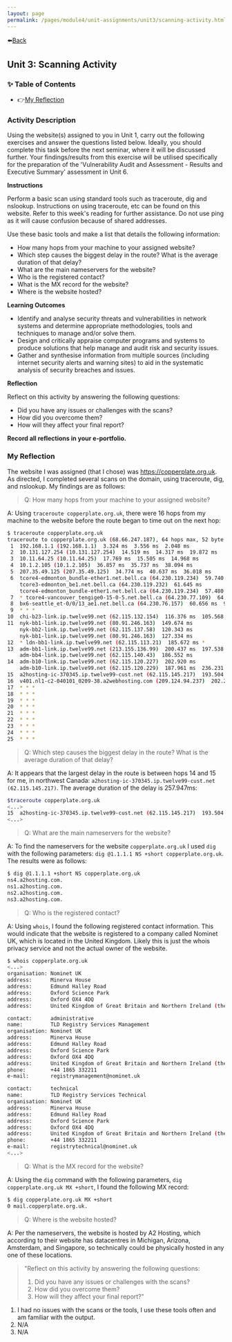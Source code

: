 ```yaml
---
layout: page
permalink: /pages/module4/unit-assignments/unit3/scanning-activity.html
---
```


⬅️[Back](/pages/module4.html)

## Unit 3: Scanning Activity

### ✨ Table of Contents

- 👉[My Reflection](#my-reflection)

### Activity Description

Using the website(s) assigned to you in Unit 1, carry out the following exercises and answer the questions listed below. Ideally, you should complete this task before the next seminar, where it will be discussed further. Your findings/results from this exercise will be utilised specifically for the preparation of the 'Vulnerability Audit and Assessment - Results and Executive Summary' assessment in Unit 6.

**Instructions**

Perform a basic scan using standard tools such as traceroute, dig and nslookup. Instructions on using traceroute, etc can be found on this website. Refer to this week's reading for further assistance. Do not use ping as it will cause confusion because of shared addresses.

Use these basic tools and make a list that details the following information:
- How many hops from your machine to your assigned website?
- Which step causes the biggest delay in the route? What is the average duration of that delay?
- What are the main nameservers for the website?
- Who is the registered contact?
- What is the MX record for the website?
- Where is the website hosted?

**Learning Outcomes**
- Identify and analyse security threats and vulnerabilities in network systems and determine appropriate methodologies, tools and techniques to manage and/or solve them.
- Design and critically appraise computer programs and systems to produce solutions that help manage and audit risk and security issues.
- Gather and synthesise information from multiple sources (including internet security alerts and warning sites) to aid in the systematic analysis of security breaches and issues.

**Reflection**

Reflect on this activity by answering the following questions:
- Did you have any issues or challenges with the scans?
- How did you overcome them?
- How will they affect your final report?

**Record all reflections in your e-portfolio.**


### My Reflection

The website I was assigned (that I chose) was https://copperplate.org.uk. As directed, I completed several scans on the domain, using traceroute, dig, and nslookup. My findings are as follows:

>Q: How many hops from your machine to your assigned website?

A: Using `traceroute copperplate.org.uk`, there were 16 hops from my machine to the website before the route began to time out on the next hop:

```bash
$ traceroute copperplate.org.uk
traceroute to copperplate.org.uk (68.66.247.187), 64 hops max, 52 byte packets
 1  192.168.1.1 (192.168.1.1)  3.324 ms  3.556 ms  2.048 ms
 2  10.131.127.254 (10.131.127.254)  14.519 ms  14.317 ms  19.872 ms
 3  10.11.64.25 (10.11.64.25)  17.769 ms  15.505 ms  14.968 ms
 4  10.1.2.105 (10.1.2.105)  36.857 ms  35.737 ms  38.094 ms
 5  207.35.49.125 (207.35.49.125)  34.774 ms  40.637 ms  36.018 ms
 6  tcore4-edmonton_bundle-ether1.net.bell.ca (64.230.119.234)  59.740 ms
    tcore3-edmonton_be1.net.bell.ca (64.230.119.232)  61.645 ms
    tcore4-edmonton_bundle-ether1.net.bell.ca (64.230.119.234)  57.480 ms
 7  * tcore4-vancouver_tengige0-15-0-5.net.bell.ca (64.230.77.109)  64.601 ms *
 8  bx6-seattle_et-0/0/13_ae1.net.bell.ca (64.230.76.157)  60.656 ms  90.761 ms  56.519 ms
 9  * * *
10  chi-b23-link.ip.twelve99.net (62.115.132.154)  116.376 ms  105.568 ms  133.235 ms
11  nyk-bb1-link.ip.twelve99.net (80.91.246.163)  149.674 ms
    nyk-bb2-link.ip.twelve99.net (62.115.137.58)  120.343 ms
    nyk-bb1-link.ip.twelve99.net (80.91.246.163)  127.334 ms
12  * ldn-bb1-link.ip.twelve99.net (62.115.113.21)  185.672 ms *
13  adm-bb1-link.ip.twelve99.net (213.155.136.99)  200.437 ms  197.538 ms
    adm-bb4-link.ip.twelve99.net (62.115.140.43)  186.552 ms
14  adm-b10-link.ip.twelve99.net (62.115.120.227)  202.920 ms
    adm-b10-link.ip.twelve99.net (62.115.120.229)  187.961 ms  236.231 ms
15  a2hosting-ic-370345.ip.twelve99-cust.net (62.115.145.217)  193.504 ms  273.148 ms  307.188 ms
16  v401.nl1-c2-040101_0209-38.a2webhosting.com (209.124.94.237)  202.298 ms  191.469 ms  192.932 ms
17  * * *
18  * * *
19  * * *
20  * * *
21  * * *
22  * * *
23  * * *
24  * * *
25  * * *
```

>Q: Which step causes the biggest delay in the route? What is the average duration of that delay?

A: It appears that the largest delay in the route is between hops 14 and 15 for me, in northwest Canada: `a2hosting-ic-370345.ip.twelve99-cust.net (62.115.145.217)`. The average duration of the delay is 257.947ms:

```bash
$traceroute copperplate.org.uk
<...>
15  a2hosting-ic-370345.ip.twelve99-cust.net (62.115.145.217)  193.504 ms  273.148 ms  307.188 ms
<...>
```

>Q: What are the main nameservers for the website?

A: To find the nameservers for the website `copperplate.org.uk` I used `dig` with the following parameters: `dig @1.1.1.1 NS +short copperplate.org.uk`. The results were as follows:
```bash
$ dig @1.1.1.1 +short NS copperplate.org.uk
ns4.a2hosting.com.
ns1.a2hosting.com.
ns2.a2hosting.com.
ns3.a2hosting.com.
```

>Q: Who is the registered contact?

A: Using `whois`, I found the following registered contact information. This would indicate that the website is registered to a company called Nominet UK, which is located in the United Kingdom. Likely this is just the whois privacy service and not the actual owner of the website.

```bash
$ whois copperplate.org.uk
<...>
organisation: Nominet UK
address:      Minerva House
address:      Edmund Halley Road
address:      Oxford Science Park
address:      Oxford OX4 4DQ
address:      United Kingdom of Great Britain and Northern Ireland (the)

contact:      administrative
name:         TLD Registry Services Management
organisation: Nominet UK
address:      Minerva House
address:      Edmund Halley Road
address:      Oxford Science Park
address:      Oxford OX4 4DQ
address:      United Kingdom of Great Britain and Northern Ireland (the)
phone:        +44 1865 332211
e-mail:       registrymanagement@nominet.uk

contact:      technical
name:         TLD Registry Services Technical
organisation: Nominet UK
address:      Minerva House
address:      Edmund Halley Road
address:      Oxford Science Park
address:      Oxford OX4 4DQ
address:      United Kingdom of Great Britain and Northern Ireland (the)
phone:        +44 1865 332211
e-mail:       registrytechnical@nominet.uk
<...>
```

>Q: What is the MX record for the website?

A: Using the `dig` command with the following parameters, `dig copperplate.org.uk MX +short`, I found the following MX record:

```bash
$ dig copperplate.org.uk MX +short
0 mail.copperplate.org.uk.
```

>Q: Where is the website hosted?

A: Per the nameservers, the website is hosted by A2 Hosting, which according to their website has datacentres in Michigan, Arizona, Amsterdam, and Singapore, so technically could be physically hosted in any one of these locations.

>"Reflect on this activity by answering the following questions:
>1. Did you have any issues or challenges with the scans?
>2. How did you overcome them?
>3. How will they affect your final report?"

1. I had no issues with the scans or the tools, I use these tools often and am familiar with the output.
2. N/A
3. N/A
